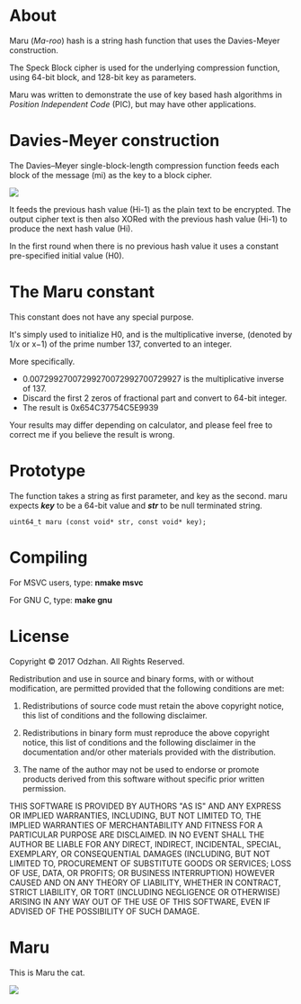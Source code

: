 # About

Maru (*Ma-roo*) hash is a string hash function that uses the Davies-Meyer construction.

The Speck Block cipher is used for the underlying compression function, using 64-bit block, and 128-bit key as parameters.

Maru was written to demonstrate the use of key based hash algorithms in *Position Independent Code* (PIC), but may have other applications.

# Davies-Meyer construction

The Davies–Meyer single-block-length compression function feeds each block of the message (mi) as the key to a block cipher. 

![](https://github.com/odzhan/maruhash/blob/master/img/dm_simple.png)

It feeds the previous hash value (Hi-1) as the plain text to be encrypted. The output cipher text is then also XORed with the previous hash value (Hi-1) to produce the next hash value (Hi). 

In the first round when there is no previous hash value it uses a constant pre-specified initial value (H0). 

# The Maru constant

This constant does not have any special purpose.

It's simply used to initialize H0, and is the multiplicative inverse, (denoted by 1/x or x−1) of the prime number 137, converted to an integer.

More specifically.

* 0.00729927007299270072992700729927 is the multiplicative inverse of 137.
* Discard the first 2 zeros of fractional part and convert to 64-bit integer.
* The result is 0x654C37754C5E9939
 
Your results may differ depending on calculator, and please feel free to correct me if you believe the result is wrong.

# Prototype

The function takes a string as first parameter, and key as the second.
maru expects ***key*** to be a 64-bit value and ***str*** to be null terminated string.

	uint64_t maru (const void* str, const void* key);

# Compiling

For MSVC users, type: **nmake msvc**

For GNU C, type: **make gnu**

# License

  Copyright © 2017 Odzhan. All Rights Reserved.

  Redistribution and use in source and binary forms, with or without
  modification, are permitted provided that the following conditions are
  met:

  1. Redistributions of source code must retain the above copyright
  notice, this list of conditions and the following disclaimer.

  2. Redistributions in binary form must reproduce the above copyright
  notice, this list of conditions and the following disclaimer in the
  documentation and/or other materials provided with the distribution.

  3. The name of the author may not be used to endorse or promote products
  derived from this software without specific prior written permission.

  THIS SOFTWARE IS PROVIDED BY AUTHORS "AS IS" AND ANY EXPRESS OR
  IMPLIED WARRANTIES, INCLUDING, BUT NOT LIMITED TO, THE IMPLIED
  WARRANTIES OF MERCHANTABILITY AND FITNESS FOR A PARTICULAR PURPOSE ARE
  DISCLAIMED. IN NO EVENT SHALL THE AUTHOR BE LIABLE FOR ANY DIRECT,
  INDIRECT, INCIDENTAL, SPECIAL, EXEMPLARY, OR CONSEQUENTIAL DAMAGES
  (INCLUDING, BUT NOT LIMITED TO, PROCUREMENT OF SUBSTITUTE GOODS OR
  SERVICES; LOSS OF USE, DATA, OR PROFITS; OR BUSINESS INTERRUPTION)
  HOWEVER CAUSED AND ON ANY THEORY OF LIABILITY, WHETHER IN CONTRACT,
  STRICT LIABILITY, OR TORT (INCLUDING NEGLIGENCE OR OTHERWISE) ARISING IN
  ANY WAY OUT OF THE USE OF THIS SOFTWARE, EVEN IF ADVISED OF THE
  POSSIBILITY OF SUCH DAMAGE.

# Maru

This is Maru the cat.

![](https://github.com/odzhan/maruhash/blob/master/img/maru_cat.png)